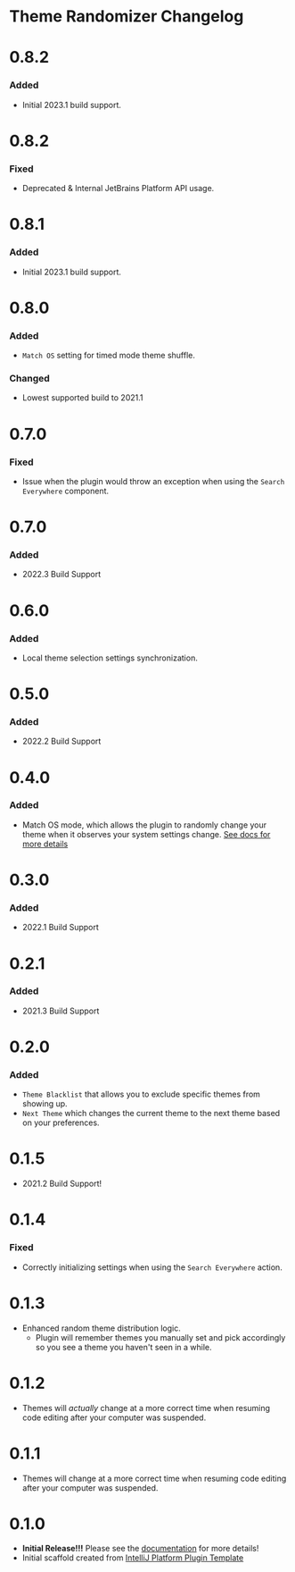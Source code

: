 <!-- Keep a Changelog guide -> https://keepachangelog.com -->

# Theme Randomizer Changelog


# 0.8.2

### Added

- Initial 2023.1 build support.


# 0.8.2

### Fixed

- Deprecated & Internal JetBrains Platform API usage.

# 0.8.1

### Added

- Initial 2023.1 build support.

# 0.8.0

### Added

- `Match OS` setting for timed mode theme shuffle.

### Changed

- Lowest supported build to 2021.1

# 0.7.0

### Fixed

- Issue when the plugin would throw an exception when using the `Search Everywhere` component.

# 0.7.0

### Added

- 2022.3 Build Support

# 0.6.0

### Added

- Local theme selection settings synchronization.

# 0.5.0

### Added

- 2022.2 Build Support

# 0.4.0

### Added

- Match OS mode, which allows the plugin to randomly change your theme when it observes your system settings change. [See docs for more details](./README.md#settings)

# 0.3.0

### Added

- 2022.1 Build Support

# 0.2.1

### Added

- 2021.3 Build Support

# 0.2.0

### Added
- `Theme Blacklist` that allows you to exclude specific themes from showing up.
- `Next Theme` which changes the current theme to the next theme based on your preferences.

# 0.1.5

- 2021.2 Build Support!

# 0.1.4

### Fixed
- Correctly initializing settings when using the `Search Everywhere` action.

# 0.1.3

- Enhanced random theme distribution logic.
  - Plugin will remember themes you manually set and pick accordingly so you see a theme you haven't seen in a while.

# 0.1.2

- Themes will _actually_ change at a more correct time when resuming code editing after your computer was suspended.

# 0.1.1

- Themes will change at a more correct time when resuming code editing after your computer was suspended.

# 0.1.0

- **Initial Release!!!** Please see the <a href="https://github.com/Unthrottled/theme-randomizer#configuration">
  documentation</a> for more details!
- Initial scaffold created
  from [IntelliJ Platform Plugin Template](https://github.com/JetBrains/intellij-platform-plugin-template)
